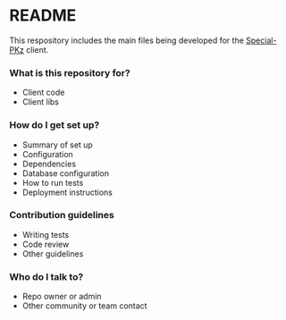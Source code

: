 # README #

This respository includes the main files being developed for the [Special-PKz](http://Special-PKz-ps.com) client.

### What is this repository for? ###

* Client code
* Client libs

### How do I get set up? ###

* Summary of set up
* Configuration
* Dependencies
* Database configuration
* How to run tests
* Deployment instructions

### Contribution guidelines ###

* Writing tests
* Code review
* Other guidelines

### Who do I talk to? ###

* Repo owner or admin
* Other community or team contact